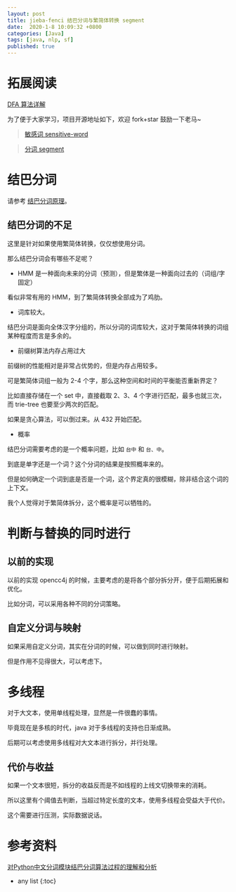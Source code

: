 ```yaml
---
layout: post
title: jieba-fenci 结巴分词与繁简体转换 segment
date:  2020-1-8 10:09:32 +0800
categories: [Java]
tags: [java, nlp, sf]
published: true
---
```


# 拓展阅读

[DFA 算法详解](https://houbb.github.io/2020/01/07/sensitive-word-dfa)

为了便于大家学习，项目开源地址如下，欢迎 fork+star 鼓励一下老马~

> [敏感词 sensitive-word](https://github.com/houbb/sensitive-word)

> [分词 segment](https://github.com/houbb/segment)

# 结巴分词

请参考 [结巴分词原理](https://houbb.github.io/2020/01/08/jieba-source)。

## 结巴分词的不足

这里是针对如果使用繁简体转换，仅仅想使用分词。

那么结巴分词会有哪些不足呢？

- HMM 是一种面向未来的分词（预测），但是繁体是一种面向过去的（词组/字固定）

看似非常有用的 HMM，到了繁简体转换全部成为了鸡肋。

- 词库较大。

结巴分词是面向全体汉字分组的，所以分词的词库较大，这对于繁简体转换的词组某种程度而言是多余的。

- 前缀树算法内存占用过大

前缀树的性能相对是非常占优势的，但是内存占用较多。

可是繁简体词组一般为 2-4 个字，那么这种空间和时间的平衡能否重新界定？

比如直接存储在一个 set 中，直接截取 2、3、4 个字进行匹配，最多也就三次，而 trie-tree 也要至少两次的匹配。

如果是贪心算法，可以倒过来。从 432 开始匹配。

- 概率

结巴分词需要考虑的是一个概率问题，比如 `台中` 和 `台、中`。

到底是单字还是一个词？这个分词的结果是按照概率来的。

但是如何确定一个词到底是否是一个词，这个界定真的很模糊，除非结合这个词的上下文。

我个人觉得对于繁简体拆分，这个概率是可以牺牲的。

# 判断与替换的同时进行

## 以前的实现

以前的实现 opencc4j 的时候，主要考虑的是将各个部分拆分开，便于后期拓展和优化。

比如分词，可以采用各种不同的分词策略。

## 自定义分词与映射

如果采用自定义分词，其实在分词的时候，可以做到同时进行映射。

但是作用不见得很大，可以考虑下。

# 多线程

对于大文本，使用单线程处理，显然是一件很蠢的事情。

毕竟现在是多核的时代，java 对于多线程的支持也日渐成熟。

后期可以考虑使用多线程对大文本进行拆分，并行处理。

## 代价与收益

如果一个文本很短，拆分的收益反而是不如线程的上线文切换带来的消耗。

所以这里有个阈值去判断，当超过特定长度的文本，使用多线程会受益大于代价。

这个需要进行压测，实际数据说话。

# 参考资料

[对Python中文分词模块结巴分词算法过程的理解和分析](https://blog.csdn.net/rav009/article/details/12196623)

* any list
{:toc}